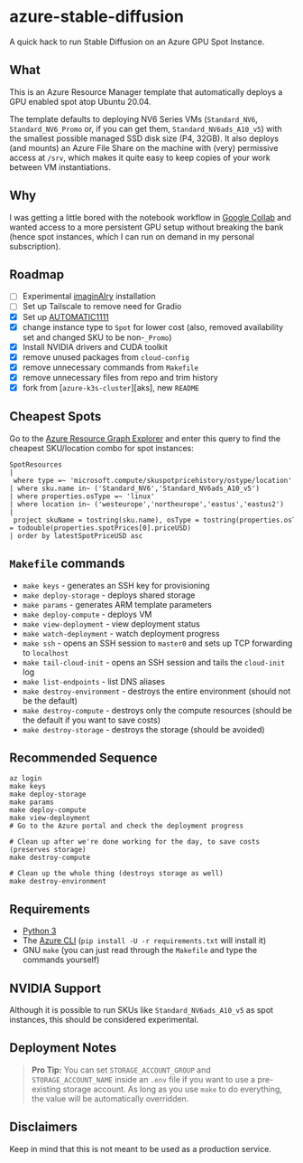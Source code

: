 # azure-stable-diffusion

A quick hack to run Stable Diffusion on an Azure GPU Spot Instance.

## What

This is an Azure Resource Manager template that automatically deploys a GPU enabled spot atop Ubuntu 20.04. 

The template defaults to deploying NV6 Series VMs (`Standard_NV6`, `Standard_NV6_Promo` or, if you can get them, `Standard_NV6ads_A10_v5`) with the smallest possible managed SSD disk size (P4, 32GB). It also deploys (and mounts) an Azure File Share on the machine with (very) permissive access at `/srv`, which makes it quite easy to keep copies of your work between VM instantiations.

## Why

I was getting a little bored with the notebook workflow in [Google Collab][collab] and wanted access to a more persistent GPU setup without breaking the bank (hence spot instances, which I can run on demand in my personal subscription).

## Roadmap

* [ ] Experimental [imaginAIry](https://github.com/brycedrennan/imaginAIry) installation
* [ ] Set up Tailscale to remove need for Gradio
* [x] Set up [AUTOMATIC1111](https://github.com/AUTOMATIC1111/stable-diffusion-webui)
* [x] change instance type to `Spot` for lower cost (also, removed availability set and changed SKU to be non-`_Promo`)
* [x] Install NVIDIA drivers and CUDA toolkit
* [x] remove unused packages from `cloud-config`
* [x] remove unnecessary commands from `Makefile`
* [x] remove unnecessary files from repo and trim history
* [x] fork from [`azure-k3s-cluster`][aks], new `README`

## Cheapest Spots

Go to the [Azure Resource Graph Explorer](https://portal.azure.com/?feature.customportal=false#view/HubsExtension/ArgQueryBlade) and enter this query to find the cheapest SKU/location combo for spot instances:

```
SpotResources 
| where type =~ 'microsoft.compute/skuspotpricehistory/ostype/location' 
| where sku.name in~ ('Standard_NV6','Standard_NV6ads_A10_v5') 
| where properties.osType =~ 'linux' 
| where location in~ ('westeurope','northeurope','eastus','eastus2') 
| project skuName = tostring(sku.name), osType = tostring(properties.osType), location, latestSpotPriceUSD = todouble(properties.spotPrices[0].priceUSD) 
| order by latestSpotPriceUSD asc 
```

## `Makefile` commands

* `make keys` - generates an SSH key for provisioning
* `make deploy-storage` - deploys shared storage
* `make params` - generates ARM template parameters
* `make deploy-compute` - deploys VM
* `make view-deployment` - view deployment status
* `make watch-deployment` - watch deployment progress
* `make ssh` - opens an SSH session to `master0` and sets up TCP forwarding to `localhost`
* `make tail-cloud-init` - opens an SSH session and tails the `cloud-init` log
* `make list-endpoints` - list DNS aliases
* `make destroy-environment` - destroys the entire environment (should not be the default)
* `make destroy-compute` - destroys only the compute resources (should be the default if you want to save costs)
* `make destroy-storage` - destroys the storage (should be avoided)

## Recommended Sequence

    az login
    make keys
    make deploy-storage
    make params
    make deploy-compute
    make view-deployment
    # Go to the Azure portal and check the deployment progress
    
    # Clean up after we're done working for the day, to save costs (preserves storage)
    make destroy-compute
    
    # Clean up the whole thing (destroys storage as well)
    make destroy-environment

## Requirements

* [Python 3][p]
* The [Azure CLI][az] (`pip install -U -r requirements.txt` will install it)
* GNU `make` (you can just read through the `Makefile` and type the commands yourself)

## NVIDIA Support

Although it is possible to run SKUs like `Standard_NV6ads_A10_v5` as spot instances, this should be considered experimental.

## Deployment Notes

> **Pro Tip:** You can set `STORAGE_ACCOUNT_GROUP` and `STORAGE_ACCOUNT_NAME` inside an `.env` file if you want to use a pre-existing storage account. As long as you use `make` to do everything, the value will be automatically overridden.

## Disclaimers

Keep in mind that this is not meant to be used as a production service.

[k3s]: https://github.com/rcarmo/azure-k3s-cluster
[d]: http://docker.com
[p]: http://python.org
[az]: https://github.com/Azure/azure-cli
[collab]: https://colab.research.google.com/